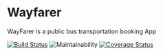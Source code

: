 # Wayfarer
WayFarer is a public bus transportation booking App

[![Build Status](https://travis-ci.com/chiomadans1759/Wayfarer.svg?branch=develop)](https://travis-ci.com/chiomadans1759/Wayfarer)  ![Maintainability](https://img.shields.io/npm/l/wayfarer.svg)    [![Coverage Status](https://coveralls.io/repos/github/chiomadans1759/Wayfarer/badge.svg?branch=develop)](https://coveralls.io/github/chiomadans1759/Wayfarer?branch=develop)
